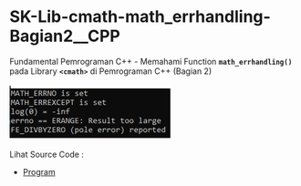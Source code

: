 # SK-Lib-cmath-math_errhandling-Bagian2__CPP
Fundamental Pemrograman C++ - Memahami Function <code><b>math_errhandling()</b></code> pada Library <code><b>&lt;cmath></b></code> di Pemrograman C++ (Bagian 2)<br><br>
<img src="https://github.com/RizkyKhapidsyah/SK-Lib-cmath-math_errhandling-Bagian2__CPP/blob/master/SK-Lib-cmath-math_errhandling-Bagian2__CPP/result/001.PNG"><br><br>
Lihat Source Code : <br>
- <a href="https://github.com/RizkyKhapidsyah/SK-Lib-cmath-math_errhandling-Bagian2__CPP/blob/master/SK-Lib-cmath-math_errhandling-Bagian2__CPP/Source.cpp">Program</a>
